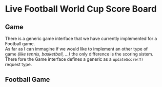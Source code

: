 # Live Football World Cup Score Board

## Game 
There is a generic game interface that we have currently implemented for a Football game. \
As far as I can immagine if we would like to implement an other type of game _(like tennis, basketball, ...)_ the only difference is the scoring sistem. \
There fore the Game interface defines a generic as a ```updateScore(T)``` request type. 

## Football Game
